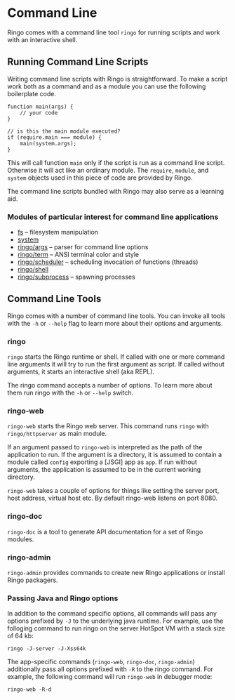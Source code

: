 # Command Line

Ringo comes with a command line tool `ringo` for running scripts and work with an interactive shell.

## Running Command Line Scripts

Writing command line scripts with Ringo is straightforward. To make a script work both as a command and as a module you can use the following boilerplate code. 
    
    function main(args) {
        // your code
    }

    // is this the main module executed?
    if (require.main === module) {
        main(system.args);
    }

This will call function `main` only if the script is run as a command line script. Otherwise it will act like an ordinary module. The `require`, `module`, and `system` objects used in this piece of code are provided by Ringo.

The command line scripts bundled with Ringo may also serve as a learning aid.

### Modules of particular interest for command line applications

  * [fs](/api/master/fs/) &ndash; filesystem manipulation
  * [system](/api/master/system/)
  * [ringo/args](/api/master/ringo/args/) &ndash; parser for command line options
  * [ringo/term](/api/master/ringo/term/) &ndash; ANSI terminal color and style
  * [ringo/scheduler](/api/master/ringo/scheduler/) &ndash; scheduling invocation of functions (threads)
  * [ringo/shell](/api/master/ringo/shell/) 
  * [ringo/subprocess](/api/master/ringo/subprocess/) &ndash; spawning processes

## Command Line Tools

Ringo comes with a number of command line tools. You can invoke all tools with the `-h` or `--help` flag to learn more about their options and arguments.

### ringo

`ringo` starts the Ringo runtime or shell. If called with one or more command line arguments it will try to run the first argument as script. If called without arguments, it starts an interactive shell (aka REPL).

The ringo command accepts a number of options. To learn more about them run ringo with the `-h` or `--help` switch. 

### ringo-web

`ringo-web` starts the Ringo web server. This command runs `ringo` with `ringo/httpserver` as main module. 

If an argument passed to `ringo-web` is interpreted as the path of the application to run. If the argument is a directory, it is assumed to contain a module called `config` exporting a [JSGI] app as `app`. If run without arguments, the application is assumed to be in the current working directory.

`ringo-web` takes a couple of options for things like setting the server port, host address, virtual host etc. By default ringo-web listens on port 8080.

### ringo-doc

`ringo-doc` is a tool to generate API documentation for a set of Ringo modules.

### ringo-admin

`ringo-admin` provides commands to create new Ringo applications or install Ringo packagers.

### Passing Java and Ringo options

In addition to the command specific options, all commands will pass any options prefixed by `-J` to the underlying java runtime. For example, use the folloging command to run ringo on the server HotSpot VM with a stack size of 64 kb:

    ringo -J-server -J-Xss64k

The app-specific commands (`ringo-web`, `ringo-doc`, `ringo-admin`) additionally pass all options prefixed with `-R` to the ringo command. For example, the following command will run `ringo-web` in debugger mode:

    ringo-web -R-d
